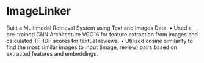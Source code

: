 # ImageLinker
Built a Multimodal Retrieval System using Text and Images Data. • Used a pre-trained CNN Architecture VGG16 for feature extraction from images and calculated TF-IDF scores for textual reviews. • Utilized cosine similarity to find the most similar images to input (image, review) pairs based on extracted features and embeddings.
